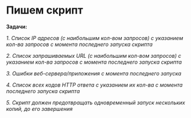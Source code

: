 # Пишем скрипт

**Задачи:**

  *1. Список IP адресов (с наибольшим кол-вом запросов) с указанием кол-ва запросов c момента последнего запуска скрипта*
  
  *2. Список запрашиваемых URL (с наибольшим кол-вом запросов) с указанием кол-ва запросов c момента последнего запуска скрипта*
  
  *3. Ошибки веб-сервера/приложения c момента последнего запуска*
  
  *4. Список всех кодов HTTP ответа с указанием их кол-ва с момента последнего запуска скрипта*
  
  *5. Скрипт должен предотвращать одновременный запуск нескольких копий, до его завершения*
   
